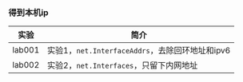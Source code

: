 ### 得到本机ip

|实验|简介|
|---|---|
|lab001|实验1，`net.InterfaceAddrs`，去除回环地址和ipv6|
|lab002|实验2，`net.Interfaces`，只留下内网地址|